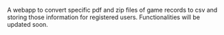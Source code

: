 A webapp to convert specific pdf and zip files of game records to csv and storing those information for registered users. Functionalities will be updated soon.
